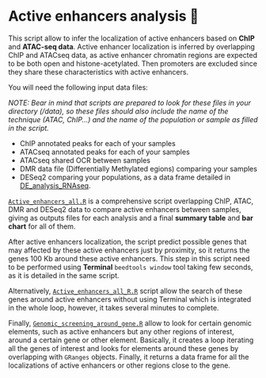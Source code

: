 # Active enhancers analysis :signal_strength:

This script allow to infer the localization of active enhancers based on **ChIP** and **ATAC-seq data**. Active enhancer localization is inferred by overlapping ChIP and ATACseq data, as active enhancer chromatin regions are expected to be both open and histone-acetylated. Then promoters are excluded since they share these characteristics with active enhancers. 

You will need the following input data files:

*NOTE: Bear in mind that scripts are prepared to look for these files in your directory (/data), so these files should also include the name of the technique (ATAC, ChIP...) and the name of the population or sample as filled in the script.*
- ChIP annotated peaks for each of your samples
- ATACseq annotated peaks for each of your samples
- ATACseq shared OCR between samples
- DMR data file (Differentially Methylated egions) comparing your samples
- DESeq2 comparing your populations, as a data frame detailed in [DE_analysis_RNAseq](https://github.com/patriciasolesanchez/PSlab/blob/master/DE_analysis_RNAseq/DE_analysis_RNAseq_1vs1.R).

[`Active_enhancers_all.R`](https://github.com/patriciasolesanchez/PSlab/blob/master/Active_enhancers_analysis/Active_enhancers_all.R) is a comprehensive script overlapping ChIP, ATAC, DMR and DESeq2 data to compare active enhancers between samples, giving as outputs files for each analysis and a final **summary table** and **bar chart** for all of them.

After active enhancers localization, the script predict possible genes that may affected by these active enhancers just by proximity, so it returns the genes 100 Kb around these active enhancers. This step in this script need to be performed using **Terminal** `beedtools window` tool taking few seconds, as it is detailed in the same script. 

Alternatively, [`Active_enhancers_all_R.R`](https://github.com/patriciasolesanchez/PSlab/blob/master/Active_enhancers_analysis/active_enhancers_all_R.R) script allow the search of these genes around active enhancers without using Terminal which is integrated in the whole loop, however, it takes several minutes to complete.

Finally, [`Genomic_screening_around_gene.R`](https://github.com/patriciasolesanchez/PSlab/blob/master/Active_enhancers_analysis/Genomic_screening_around_gene.R) allow to look for certain genomic elements, such as active enhancers but any other regions of interest, around a certain gene or other element. Basically, it creates a loop iterating all the genes of interest and looks for elements around these genes by overlapping with `GRanges` objects. Finally, it returns a data frame for all the localizations of active enhancers or other regions close to the gene.
